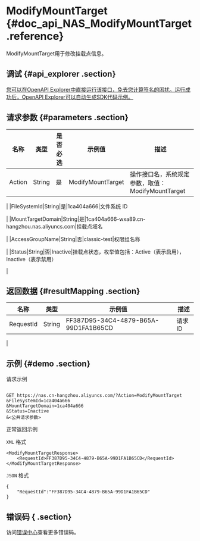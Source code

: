 # ModifyMountTarget {#doc_api_NAS_ModifyMountTarget .reference}

ModifyMountTarget用于修改挂载点信息。

## 调试 {#api_explorer .section}

[您可以在OpenAPI Explorer中直接运行该接口，免去您计算签名的困扰。运行成功后，OpenAPI Explorer可以自动生成SDK代码示例。](https://api.aliyun.com/#product=NAS&api=ModifyMountTarget&type=RPC&version=2017-06-26)

## 请求参数 {#parameters .section}

|名称|类型|是否必选|示例值|描述|
|--|--|----|---|--|
|Action|String|是|ModifyMountTarget|操作接口名，系统规定参数，取值：ModifyMountTarget

 |
|FileSystemId|String|是|1ca404a666|文件系统 ID

 |
|MountTargetDomain|String|是|1ca404a666-wxa89.cn-hangzhou.nas.aliyuncs.com|挂载点域名

 |
|AccessGroupName|String|否|classic-test|权限组名称

 |
|Status|String|否|Inactive|挂载点状态，枚举值包括：Active（表示启用），Inactive（表示禁用）

 |

## 返回数据 {#resultMapping .section}

|名称|类型|示例值|描述|
|--|--|---|--|
|RequestId|String|FF387D95-34C4-4879-B65A-99D1FA1B65CD|请求 ID

 |

## 示例 {#demo .section}

请求示例

``` {#request_demo}

GET https://nas.cn-hangzhou.aliyuncs.com/?Action=ModifyMountTarget
&FileSystemId=1ca404a666
&MountTargetDomain=1ca404a666
&Status=Inactive
&<公共请求参数>

```

正常返回示例

`XML` 格式

``` {#xml_return_success_demo}
<ModifyMountTargetResponse>
    <RequestId>FF387D95-34C4-4879-B65A-99D1FA1B65CD</RequestId>
</ModifyMountTargetResponse>
```

`JSON` 格式

``` {#json_return_success_demo}
{
	"RequestId":"FF387D95-34C4-4879-B65A-99D1FA1B65CD"
}
```

## 错误码 { .section}

访问[错误中心](https://error-center.alibabacloud.com/status/product/NAS)查看更多错误码。

